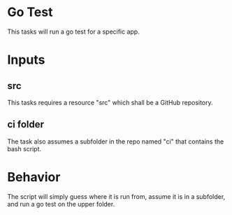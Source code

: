 # Go Test 

This tasks will run a go test for a specific app. 

# Inputs
## src

This tasks requires a resource "src" which shall be a GitHub repository. 

## ci folder

The task also assumes a subfolder in the repo named "ci" that contains the bash script. 

# Behavior

The script will simply guess where it is run from, assume it is in a subfolder, and run a go test on the upper folder. 

 
